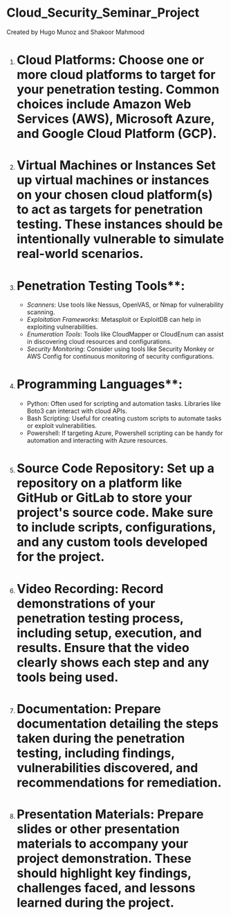 # Cloud_Security_Seminar_Project
Created by Hugo Munoz and Shakoor Mahmood

1. # Cloud Platforms: Choose one or more cloud platforms to target for your penetration testing. Common choices include Amazon Web Services (AWS), Microsoft Azure, and Google Cloud Platform (GCP).

2. # Virtual Machines or Instances Set up virtual machines or instances on your chosen cloud platform(s) to act as targets for penetration testing. These instances should be intentionally vulnerable to simulate real-world scenarios.

3. # Penetration Testing Tools**:
   - *Scanners*: Use tools like Nessus, OpenVAS, or Nmap for vulnerability scanning.
   - *Exploitation Frameworks*: Metasploit or ExploitDB can help in exploiting vulnerabilities.
   - *Enumeration Tools*: Tools like CloudMapper or CloudEnum can assist in discovering cloud resources and configurations.
   - *Security Monitoring*: Consider using tools like Security Monkey or AWS Config for continuous monitoring of security configurations.

4. # Programming Languages**:
   - Python: Often used for scripting and automation tasks. Libraries like Boto3 can interact with cloud APIs.
   - Bash Scripting: Useful for creating custom scripts to automate tasks or exploit vulnerabilities.
   - Powershell: If targeting Azure, Powershell scripting can be handy for automation and interacting with Azure resources.

5. # Source Code Repository: Set up a repository on a platform like GitHub or GitLab to store your project's source code. Make sure to include scripts, configurations, and any custom tools developed for the project.

6. # Video Recording: Record demonstrations of your penetration testing process, including setup, execution, and results. Ensure that the video clearly shows each step and any tools being used.

7. # Documentation: Prepare documentation detailing the steps taken during the penetration testing, including findings, vulnerabilities discovered, and recommendations for remediation.

8. # Presentation Materials: Prepare slides or other presentation materials to accompany your project demonstration. These should highlight key findings, challenges faced, and lessons learned during the project.
